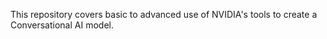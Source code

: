 This repository covers basic to advanced use of NVIDIA's tools to create a Conversational AI model.

